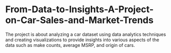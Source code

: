 # From-Data-to-Insights-A-Project-on-Car-Sales-and-Market-Trends
The project is about analyzing a car dataset using data analytics techniques and creating visualizations to provide insights into various aspects of the data such as make counts, average MSRP, and origin of cars.
